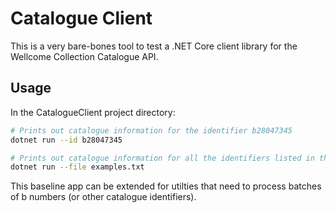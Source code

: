 # Catalogue Client

This is a very bare-bones tool to test a .NET Core client library for the Wellcome Collection Catalogue API.

## Usage

In the CatalogueClient project directory:

```bash
# Prints out catalogue information for the identifier b28047345
dotnet run --id b28047345

# Prints out catalogue information for all the identifiers listed in the file
dotnet run --file examples.txt
```

This baseline app can be extended for utilties that need to process batches of b numbers (or other catalogue identifiers).